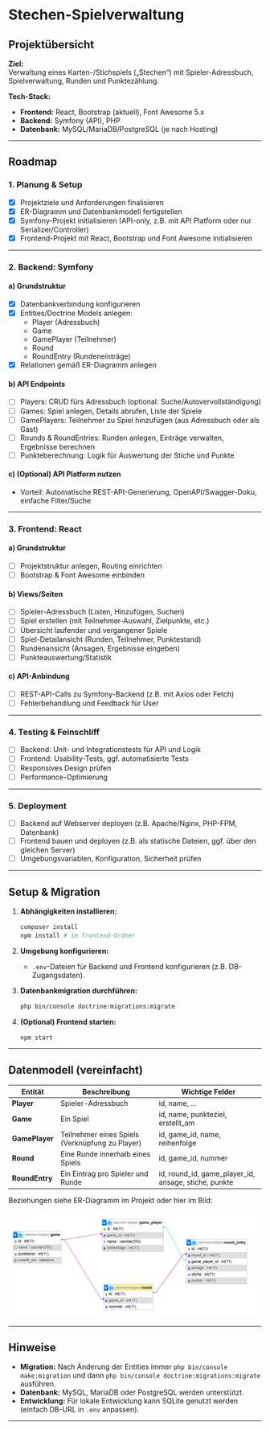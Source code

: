 # Stechen-Spielverwaltung

## Projektübersicht

**Ziel:**  
Verwaltung eines Karten-/Stichspiels („Stechen“) mit Spieler-Adressbuch, Spielverwaltung, Runden und Punktezählung.

**Tech-Stack:**
- **Frontend:** React, Bootstrap (aktuell), Font Awesome 5.x
- **Backend:** Symfony (API), PHP
- **Datenbank:** MySQL/MariaDB/PostgreSQL (je nach Hosting)

---

## Roadmap

### 1. Planung & Setup

- [x] Projektziele und Anforderungen finalisieren
- [x] ER-Diagramm und Datenbankmodell fertigstellen
- [x] Symfony-Projekt initialisieren (API-only, z.B. mit API Platform oder nur Serializer/Controller)
- [x] Frontend-Projekt mit React, Bootstrap und Font Awesome initialisieren

---

### 2. Backend: Symfony

#### a) Grundstruktur

- [x] Datenbankverbindung konfigurieren
- [x] Entities/Doctrine Models anlegen:
    - Player (Adressbuch)
    - Game
    - GamePlayer (Teilnehmer)
    - Round
    - RoundEntry (Rundeneinträge)
- [x] Relationen gemäß ER-Diagramm anlegen

#### b) API Endpoints

- [ ] Players: CRUD fürs Adressbuch (optional: Suche/Autovervollständigung)
- [ ] Games: Spiel anlegen, Details abrufen, Liste der Spiele
- [ ] GamePlayers: Teilnehmer zu Spiel hinzufügen (aus Adressbuch oder als Gast)
- [ ] Rounds & RoundEntries: Runden anlegen, Einträge verwalten, Ergebnisse berechnen
- [ ] Punkteberechnung: Logik für Auswertung der Stiche und Punkte

#### c) (Optional) API Platform nutzen

- Vorteil: Automatische REST-API-Generierung, OpenAPI/Swagger-Doku, einfache Filter/Suche

---

### 3. Frontend: React

#### a) Grundstruktur

- [ ] Projektstruktur anlegen, Routing einrichten
- [ ] Bootstrap & Font Awesome einbinden

#### b) Views/Seiten

- [ ] Spieler-Adressbuch (Listen, Hinzufügen, Suchen)
- [ ] Spiel erstellen (mit Teilnehmer-Auswahl, Zielpunkte, etc.)
- [ ] Übersicht laufender und vergangener Spiele
- [ ] Spiel-Detailansicht (Runden, Teilnehmer, Punktestand)
- [ ] Rundenansicht (Ansagen, Ergebnisse eingeben)
- [ ] Punkteauswertung/Statistik

#### c) API-Anbindung

- [ ] REST-API-Calls zu Symfony-Backend (z.B. mit Axios oder Fetch)
- [ ] Fehlerbehandlung und Feedback für User

---

### 4. Testing & Feinschliff

- [ ] Backend: Unit- und Integrationstests für API und Logik
- [ ] Frontend: Usability-Tests, ggf. automatisierte Tests
- [ ] Responsives Design prüfen
- [ ] Performance-Optimierung

---

### 5. Deployment

- [ ] Backend auf Webserver deployen (z.B. Apache/Nginx, PHP-FPM, Datenbank)
- [ ] Frontend bauen und deployen (z.B. als statische Dateien, ggf. über den gleichen Server)
- [ ] Umgebungsvariablen, Konfiguration, Sicherheit prüfen

---

## Setup & Migration

1. **Abhängigkeiten installieren:**
    ```bash
    composer install
    npm install # im frontend-Ordner
    ```

2. **Umgebung konfigurieren:**
    - `.env`-Dateien für Backend und Frontend konfigurieren (z.B. DB-Zugangsdaten).

3. **Datenbankmigration durchführen:**
    ```bash
    php bin/console doctrine:migrations:migrate
    ```

4. **(Optional) Frontend starten:**
    ```bash
    npm start
    ```

---

## Datenmodell (vereinfacht)

| Entität      | Beschreibung                                         | Wichtige Felder                          |
|--------------|------------------------------------------------------|------------------------------------------|
| **Player**   | Spieler-Adressbuch                                   | id, name, ...                            |
| **Game**     | Ein Spiel                                            | id, name, punkteziel, erstellt_am        |
| **GamePlayer** | Teilnehmer eines Spiels (Verknüpfung zu Player)    | id, game_id, name, reihenfolge           |
| **Round**    | Eine Runde innerhalb eines Spiels                    | id, game_id, nummer                      |
| **RoundEntry** | Ein Eintrag pro Spieler und Runde                  | id, round_id, game_player_id, ansage, stiche, punkte |

Beziehungen siehe ER-Diagramm im Projekt oder hier im Bild:

![ER Diagramm](docs/ER-Diagramm.jpg)

---

## Hinweise

- **Migration:** Nach Änderung der Entities immer `php bin/console make:migration` und dann `php bin/console doctrine:migrations:migrate` ausführen.
- **Datenbank:** MySQL, MariaDB oder PostgreSQL werden unterstützt.
- **Entwicklung:** Für lokale Entwicklung kann SQLite genutzt werden (einfach DB-URL in `.env` anpassen).

---


